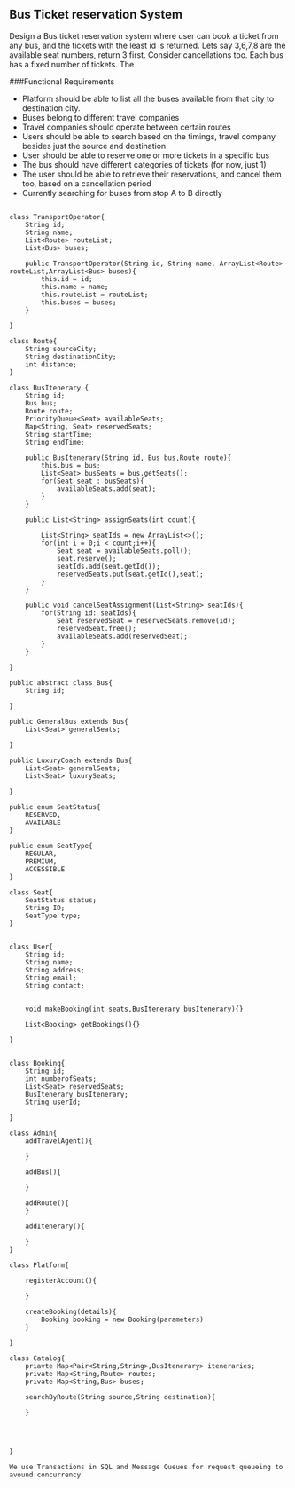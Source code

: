 ## Bus Ticket reservation System

Design a Bus ticket reservation system where user can book a ticket from any bus, and the tickets with the least id is returned. Lets say 3,6,7,8 are the available seat numbers, return 3 first. Consider cancellations too. Each bus has a fixed number of tickets. The

###Functional Requirements

- Platform should be able to list all the buses available from that city to destination city.
- Buses belong to different travel companies
- Travel companies should operate between certain routes
- Users should be able to search based on the timings, travel company besides just the source and destination
- User should be able to reserve one or more tickets in a specific bus
- The bus should have different categories of tickets (for now, just 1)
- The user should be able to retrieve their reservations, and cancel them too, based on a cancellation period
- Currently searching for buses from stop A to B directly


```

class TransportOperator{
    String id;
    String name;
    List<Route> routeList;
    List<Bus> buses;
    
    public TransportOperator(String id, String name, ArrayList<Route> routeList,ArrayList<Bus> buses){
        this.id = id;
        this.name = name;
        this.routeList = routeList;
        this.buses = buses;
    }
    
}

class Route{
    String sourceCity;
    String destinationCity;
    int distance;
}

class BusItenerary {
    String id;
    Bus bus;
    Route route;
    PriorityQueue<Seat> availableSeats;
    Map<String, Seat> reservedSeats;
    String startTime;
    String endTime;
    
    public BusItenerary(String id, Bus bus,Route route){
        this.bus = bus;
        List<Seat> busSeats = bus.getSeats();
        for(Seat seat : busSeats){
            availableSeats.add(seat);
        }
    }
    
    public List<String> assignSeats(int count){
        
        List<String> seatIds = new ArrayList<>();
        for(int i = 0;i < count;i++){
            Seat seat = availableSeats.poll();
            seat.reserve();
            seatIds.add(seat.getId());
            reservedSeats.put(seat.getId(),seat);
        }
    }

    public void cancelSeatAssignment(List<String> seatIds){
        for(String id: seatIds){
            Seat reservedSeat = reservedSeats.remove(id);
            reservedSeat.free();
            availableSeats.add(reservedSeat);
        }
    }

}

public abstract class Bus{
    String id;
 
}

public GeneralBus extends Bus{
    List<Seat> generalSeats;

}

public LuxuryCoach extends Bus{
    List<Seat> generalSeats;
    List<Seat> luxurySeats;
    
}

public enum SeatStatus{
    RESERVED,
    AVAILABLE
}

public enum SeatType{
    REGULAR,
    PREMIUM,
    ACCESSIBLE
}

class Seat{
    SeatStatus status;
    String ID;
    SeatType type;
}


class User{
    String id;
    String name;
    String address;
    String email;
    String contact;
    
    
    void makeBooking(int seats,BusItenerary busItenerary){}
    
    List<Booking> getBookings(){}
    
}


class Booking{
    String id;
    int numberofSeats;
    List<Seat> reservedSeats;
    BusItenerary busItenerary;
    String userId; 

}

class Admin{
    addTravelAgent(){
    
    }
    
    addBus(){
    
    }
    
    addRoute(){
    }
    
    addItenerary(){
    
    }
}

class Platform{

    registerAccount(){
    
    }
    
    createBooking(details){
        Booking booking = new Booking(parameters)
    }

}

class Catalog{
    priavte Map<Pair<String,String>,BusItenerary> iteneraries;
    private Map<String,Route> routes;
    private Map<String,Bus> buses;
    
    searchByRoute(String source,String destination){
    
    }
    
    
    

}

We use Transactions in SQL and Message Queues for request queueing to avound concurrency

```
